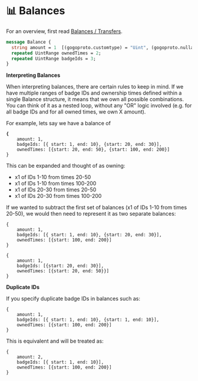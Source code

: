 # 📊 Balances

For an overview, first read [Balances / Transfers](../../overview/how-it-works/time-based-balances.md).

```protobuf
message Balance {
  string amount = 1  [(gogoproto.customtype) = "Uint", (gogoproto.nullable) = false];
  repeated UintRange ownedTimes = 2;
  repeated UintRange badgeIds = 3;
}
```



**Interpreting Balances**

When interpreting balances, there are certain rules to keep in mind. If we have multiple ranges of badge IDs and ownership times defined within a single Balance structure, it means that we own all possible combinations. You can think of it as a nested loop, without any "OR" logic involved (e.g. for all badge IDs and for all owned times, we own X amount).

For example, lets say we have a balance of&#x20;

<pre class="language-json"><code class="lang-json"><strong>{ 
</strong>    amount: 1, 
    badgeIds: [{ start: 1, end: 10}, {start: 20, end: 30}], 
    ownedTimes: [{start: 20, end: 50}, {start: 100, end: 200}] 
}
</code></pre>

This can be expanded and thought of as owning:

* x1 of IDs 1-10 from times 20-50&#x20;
* x1 of IDs 1-10 from times 100-200
* x1 of IDs 20-30 from times 20-50
* x1 of IDs 20-30 from times 100-200

If we wanted to subtract the first set of balances (x1 of IDs 1-10 from times 20-50), we would then need to represent it as two separate balances:&#x20;

```
{ 
    amount: 1, 
    badgeIds: [{ start: 1, end: 10}, {start: 20, end: 30}], 
    ownedTimes: [{start: 100, end: 200}] 
}
```

```
{ 
    amount: 1, 
    badgeIds: [{start: 20, end: 30}], 
    ownedTimes: [{start: 20, end: 50}}] 
}
```

**Duplicate IDs**

If you specify duplicate badge IDs in balances such as:

```
{ 
    amount: 1, 
    badgeIds: [{ start: 1, end: 10}, {start: 1, end: 10}], 
    ownedTimes: [{start: 100, end: 200}] 
}
```

This is equivalent and will be treated as:

```
{ 
    amount: 2, 
    badgeIds: [{ start: 1, end: 10}], 
    ownedTimes: [{start: 100, end: 200}] 
}
```
